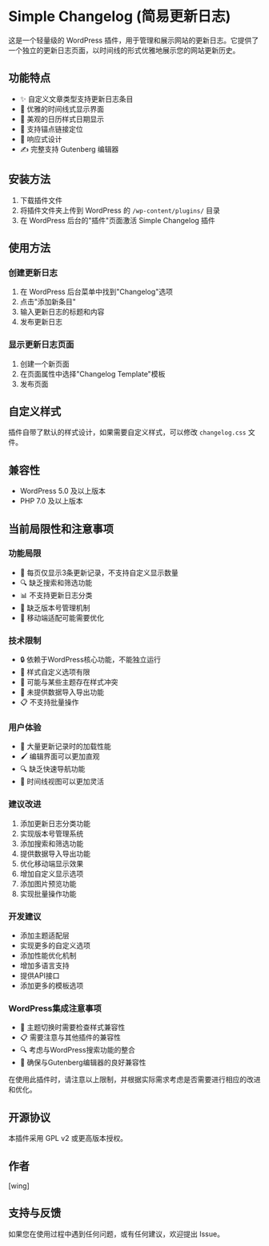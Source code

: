 # Simple Changelog (简易更新日志)

这是一个轻量级的 WordPress 插件，用于管理和展示网站的更新日志。它提供了一个独立的更新日志页面，以时间线的形式优雅地展示您的网站更新历史。

## 功能特点

- ✨ 自定义文章类型支持更新日志条目
- 📅 优雅的时间线式显示界面
- 🎨 美观的日历样式日期显示
- 🔗 支持锚点链接定位
- 📱 响应式设计
- ✍️ 完整支持 Gutenberg 编辑器

## 安装方法

1. 下载插件文件
2. 将插件文件夹上传到 WordPress 的 `/wp-content/plugins/` 目录
3. 在 WordPress 后台的"插件"页面激活 Simple Changelog 插件

## 使用方法

### 创建更新日志

1. 在 WordPress 后台菜单中找到"Changelog"选项
2. 点击"添加新条目"
3. 输入更新日志的标题和内容
4. 发布更新日志

### 显示更新日志页面

1. 创建一个新页面
2. 在页面属性中选择"Changelog Template"模板
3. 发布页面

## 自定义样式

插件自带了默认的样式设计，如果需要自定义样式，可以修改 `changelog.css` 文件。

## 兼容性

- WordPress 5.0 及以上版本
- PHP 7.0 及以上版本

## 当前局限性和注意事项

### 功能局限
- 📝 每页仅显示3条更新记录，不支持自定义显示数量
- 🔍 缺乏搜索和筛选功能
- 📊 不支持更新日志分类
- 🔗 缺乏版本号管理机制
- 📱 移动端适配可能需要优化


### 技术限制
- 🔒 依赖于WordPress核心功能，不能独立运行
- 🎨 样式自定义选项有限
- 🔄 可能与某些主题存在样式冲突
- 💾 未提供数据导入导出功能
- 📋 不支持批量操作

### 用户体验
- 📱 大量更新记录时的加载性能
- 🖌️ 编辑界面可以更加直观
- 🔍 缺乏快速导航功能
- 📅 时间线视图可以更加灵活

### 建议改进
1. 添加更新日志分类功能
2. 实现版本号管理系统
3. 添加搜索和筛选功能
4. 提供数据导入导出功能
5. 优化移动端显示效果
6. 增加自定义显示选项
7. 添加图片预览功能
8. 实现批量操作功能

### 开发建议
- 添加主题适配层
- 实现更多的自定义选项
- 添加性能优化机制
- 增加多语言支持
- 提供API接口
- 添加更多的模板选项

### WordPress集成注意事项
- 🔄 主题切换时需要检查样式兼容性
- 📋 需要注意与其他插件的兼容性
- 🔍 考虑与WordPress搜索功能的整合
- 📱 确保与Gutenberg编辑器的良好兼容性

在使用此插件时，请注意以上限制，并根据实际需求考虑是否需要进行相应的改进和优化。

## 开源协议

本插件采用 GPL v2 或更高版本授权。

## 作者

[wing]

## 支持与反馈

如果您在使用过程中遇到任何问题，或有任何建议，欢迎提出 Issue。